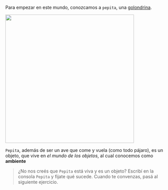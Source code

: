 Para empezar en este mundo, conozcamos a `pepita`, una [golondrina](http://es.wikipedia.org/wiki/Hirundo_rustica).

<img width="400" src="https://upload.wikimedia.org/wikipedia/commons/thumb/2/24/Landsvale.jpg/1024px-Landsvale.jpg" />

`Pepita`, además de ser un ave que come y vuela (como todo pájaro), es un objeto, que vive en _el mundo de los objetos_, al cual conocemos como **ambiente**

> ¿No nos creés que `Pepita` está viva y es un objeto? Escribí en la consola `Pepita` y fijate qué sucede. Cuando te convenzas, pasá al siguiente ejercicio.